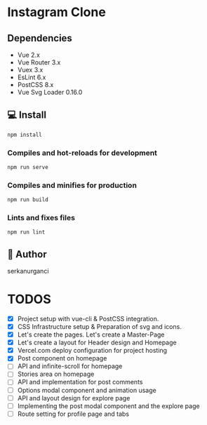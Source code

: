 # Instagram Clone

## Dependencies

- Vue 2.x
- Vue Router 3.x
- Vuex 3.x
- EsLint 6.x
- PostCSS 8.x
- Vue Svg Loader 0.16.0

## 💻 Install

```sh
npm install
```

### Compiles and hot-reloads for development

```sh
npm run serve
```

### Compiles and minifies for production

```sh
npm run build
```

### Lints and fixes files

```sh
npm run lint
```

## 👤 Author

serkanurganci

# TODOS

- [x] Project setup with vue-cli & PostCSS integration.
- [x] CSS Infrastructure setup & Preparation of svg and icons.
- [x] Let's create the pages. Let's create a Master-Page
- [x] Let's create a layout for Header design and Homepage
- [x] Vercel.com deploy configuration for project hosting
- [x] Post component on homepage
- [ ] API and infinite-scroll for homepage
- [ ] Stories area on homepage
- [ ] API and implementation for post comments
- [ ] Options modal component and animation usage
- [ ] API and layout design for explore page
- [ ] Implementing the post modal component and the explore page
- [ ] Route setting for profile page and tabs
